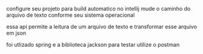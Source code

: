 configure seu projeto para build automatico no intellij
mude o caminho do arquivo de texto conforme seu sistema operacional


essa api permite a leitura de um arquivo de texto e transformar esse arquivo em json

foi utlizado spring e a biblioteca jackson
para testar utilize o postman
